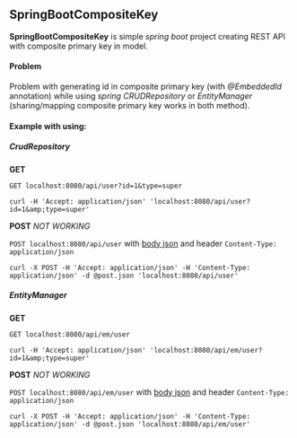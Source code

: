 
## SpringBootCompositeKey

**SpringBootCompositeKey** is simple *spring boot* project creating REST API with composite primary key in model.

#### Problem

Problem with generating id in composite primary key (with *@EmbeddedId* annotation) while using *spring CRUDRepository* or *EntityManager* (sharing/mapping composite primary key works in both method).

#### Example with using:

##### CrudRepository

**GET**

`GET localhost:8080/api/user?id=1&type=super`

`curl -H 'Accept: application/json' 'localhost:8080/api/user?id=1&amp;type=super'`

**POST** *NOT WORKING*

`POST localhost:8080/api/user`
with [body json](post.json) and header `Content-Type: application/json`

`curl -X POST -H 'Accept: application/json' -H 'Content-Type: application/json' -d @post.json 'localhost:8080/api/user'`

##### EntityManager

**GET**

`GET localhost:8080/api/em/user`

`curl -H 'Accept: application/json' 'localhost:8080/api/em/user?id=1&amp;type=super'`

**POST** *NOT WORKING*

`POST localhost:8080/api/em/user`
with [body json](post.json) and header `Content-Type: application/json`

`curl -X POST -H 'Accept: application/json' -H 'Content-Type: application/json' -d @post.json 'localhost:8080/api/em/user'`
